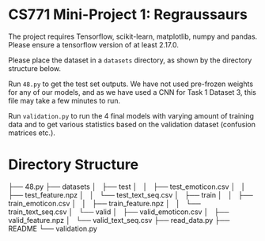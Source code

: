 # CS771 Mini-Project 1: Regraussaurs

The project requires Tensorflow, scikit-learn, matplotlib, numpy and pandas. Please ensure a tensorflow version of at least 2.17.0.

Please place the dataset in a `datasets` directory, as shown by the directory structure below. 

Run `48.py` to get the test set outputs. We have not used pre-frozen weights for any of our models, and as we have used a CNN for Task 1 Dataset 3, this file may take a few minutes to run.

Run `validation.py` to run the 4 final models with varying amount of training data and to get various statistics based on the validation dataset (confusion matrices etc.).

# Directory Structure

├── 48.py
├── datasets
│   ├── test
│   │   ├── test_emoticon.csv
│   │   ├── test_feature.npz
│   │   └── test_text_seq.csv
│   ├── train
│   │   ├── train_emoticon.csv
│   │   ├── train_feature.npz
│   │   └── train_text_seq.csv
│   └── valid
│       ├── valid_emoticon.csv
│       ├── valid_feature.npz
│       └── valid_text_seq.csv
├── read_data.py
├── README
└── validation.py

